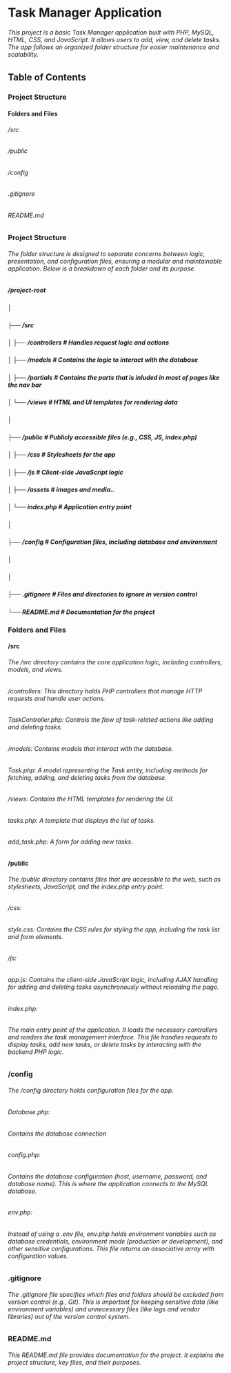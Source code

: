 # Task Manager Application

###### This project is a basic Task Manager application built with PHP, MySQL, HTML, CSS, and JavaScript. It allows users to add, view, and delete tasks. The app follows an organized folder structure for easier maintenance and scalability.

## Table of Contents

### Project Structure

#### Folders and Files

###### /src

###### /public

###### /config

###### .gitignore

###### README.md

### Project Structure

###### The folder structure is designed to separate concerns between logic, presentation, and configuration files, ensuring a modular and maintainable application. Below is a breakdown of each folder and its purpose.

##### /project-root

##### │

##### ├── /src

##### │ ├── /controllers # Handles request logic and actions

##### │ ├── /models # Contains the logic to interact with the database

##### │ ├── /partials # Contains the parts that is inluded in most of pages like the nav bar

##### │ └── /views # HTML and UI templates for rendering data

##### │

##### ├── /public # Publicly accessible files (e.g., CSS, JS, index.php)

##### │ ├── /css # Stylesheets for the app

##### │ ├── /js # Client-side JavaScript logic

##### │ ├── /assets # images and media..

##### │ └── index.php # Application entry point

##### │

##### ├── /config # Configuration files, including database and environment

##### │

##### │

##### ├── .gitignore # Files and directories to ignore in version control

##### └── README.md # Documentation for the project

### Folders and Files

#### /src

###### The /src directory contains the core application logic, including controllers, models, and views.

######

###### /controllers: This directory holds PHP controllers that manage HTTP requests and handle user actions.

###### TaskController.php: Controls the flow of task-related actions like adding and deleting tasks.

######

###### /models: Contains models that interact with the database.

###### Task.php: A model representing the Task entity, including methods for fetching, adding, and deleting tasks from the database.

######

###### /views: Contains the HTML templates for rendering the UI.

###### tasks.php: A template that displays the list of tasks.

###### add_task.php: A form for adding new tasks.

#### /public

###### The /public directory contains files that are accessible to the web, such as stylesheets, JavaScript, and the index.php entry point.

######

###### /css:

###### style.css: Contains the CSS rules for styling the app, including the task list and form elements.

######

###### /js:

###### app.js: Contains the client-side JavaScript logic, including AJAX handling for adding and deleting tasks asynchronously without reloading the page.

######

###### index.php:

###### The main entry point of the application. It loads the necessary controllers and renders the task management interface. This file handles requests to display tasks, add new tasks, or delete tasks by interacting with the backend PHP logic.

### /config

###### The /config directory holds configuration files for the app.

######

###### Database.php:

###### Contains the database connection

###### config.php:

###### Contains the database configuration (host, username, password, and database name). This is where the application connects to the MySQL database.

######

###### env.php:

###### Instead of using a .env file, env.php holds environment variables such as database credentials, environment mode (production or development), and other sensitive configurations. This file returns an associative array with configuration values.

### .gitignore

###### The .gitignore file specifies which files and folders should be excluded from version control (e.g., Git). This is important for keeping sensitive data (like environment variables) and unnecessary files (like logs and vendor libraries) out of the version control system.

### README.md

###### This README.md file provides documentation for the project. It explains the project structure, key files, and their purposes.
